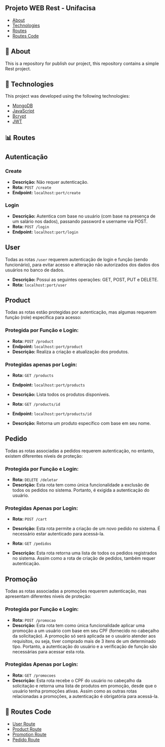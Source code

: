 ## Projeto WEB Rest - Unifacisa

- [About](#ancora1)
- [Technologies](#ancora2)
- [Routes](#ancora3)
- [Routes Code](#ancora4)

## 💭 About

<a id="#ancora1"></a>
This is a repository for publish our project, this repository contains a simple Rest project.

## 🧪 Technologies

<a id="#ancora2"></a>
This project was developed using the following technologies:

- [MongoDB](https://www.mongodb.com/pt-br)
- [JavaScript](https://developer.mozilla.org/pt-BR/docs/Web/JavaScript)
- [Bcrypt](https://www.npmjs.com/package/bcrypt)
- [JWT](https://jwt.io)

## 📊 Routes

<a id="#ancora3"></a>

## Autenticação

### Create

- **Descrição:** Não requer autenticação.
- **Rota:** `POST /create`
- **Endpoint:** `localhost:port/create`

### Login

- **Descrição:** Autentica com base no usuário (com base na presença de um salário nos dados), passando password e username via POST.
- **Rota:** `POST /login`
- **Endpoint:** `localhost:port/login`

## User

Todas as rotas `/user` requerem autenticação de login e função (sendo funcionário), para evitar acesso e alteração não autorizados dos dados dos usuários no banco de dados.

- **Descrição:** Possui as seguintes operações: GET, POST, PUT e DELETE.
- **Rota:** `localhost:port/user`

## Product

Todas as rotas estão protegidas por autenticação, mas algumas requerem função (role) específica para acesso:

### Protegida por Função e Login:

- **Rota:** `POST /product`
- **Endpoint:** `localhost:port/product`
- **Descrição:** Realiza a criação e atualização dos produtos.

### Protegidas apenas por Login:

- **Rota:** `GET /products`
- **Endpoint:** `localhost:port/products`
- **Descrição:** Lista todos os produtos disponíveis.

- **Rota:** `GET /products/id`
- **Endpoint:** `localhost:port/products/id`
- **Descrição:** Retorna um produto específico com base em seu nome.

## Pedido

Todas as rotas associadas a pedidos requerem autenticação, no entanto, existem diferentes níveis de proteção:

### Protegida por Função e Login:

- **Rota:** `DELETE /deletar`
- **Descrição:** Esta rota tem como única funcionalidade a exclusão de todos os pedidos no sistema. Portanto, é exigida a autenticação do usuário.

### Protegidas Apenas por Login:

- **Rota:** `POST /cart`
- **Descrição:** Esta rota permite a criação de um novo pedido no sistema. É necessário estar autenticado para acessá-la.

- **Rota:** `GET /pedidos`
- **Descrição:** Esta rota retorna uma lista de todos os pedidos registrados no sistema. Assim como a rota de criação de pedidos, também requer autenticação.

## Promoção

Todas as rotas associadas a promoções requerem autenticação, mas apresentam diferentes níveis de proteção:

### Protegida por Função e Login:

- **Rota:** `POST /promocao`
- **Descrição:** Esta rota tem como única funcionalidade aplicar uma promoção a um usuário com base em seu CPF (fornecido no cabeçalho da solicitação). A promoção só será aplicada se o usuário atender aos requisitos, ou seja, tiver comprado mais de 3 itens de um determinado tipo. Portanto, a autenticação do usuário e a verificação de função são necessárias para acessar esta rota.

### Protegidas Apenas por Login:

- **Rota:** `GET /promocoes`
- **Descrição:** Esta rota recebe o CPF do usuário no cabeçalho da solicitação e retorna uma lista de produtos em promoção, desde que o usuário tenha promoções ativas. Assim como as outras rotas relacionadas a promoções, a autenticação é obrigatória para acessá-la.

## 📝 Routes Code

<a id="#ancora4"></a>

- [User Route](/src/routers/userRouter.js)
- [Product Route](/src/routers/productRouter.js)
- [Promotion Route](/src/routers/promotionRouter.js)
- [Pedido Route](/src/routers/pedidoRoute.js)
